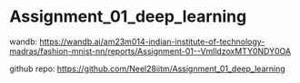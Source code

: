 # Assignment_01_deep_learning

wandb: https://wandb.ai/am23m014-indian-institute-of-technology-madras/fashion-mnist-nn/reports/Assignment-01--VmlldzoxMTY0NDY0OA

github repo: https://github.com/Neel28iitm/Assignment_01_deep_learning
